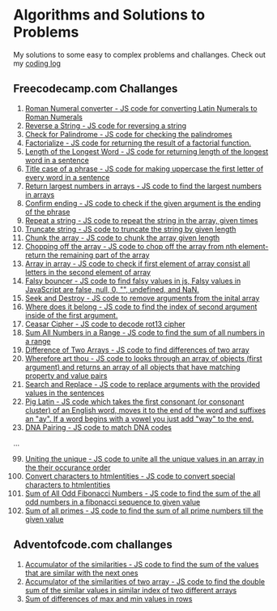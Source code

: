 # Algorithms and Solutions to Problems
My solutions to some easy to complex problems and challanges. Check out my [coding log](https://github.com/akto/algorithms-problem-solving/blob/master/codingLog.md)

## Freecodecamp.com Challanges

1. [Roman Numeral converter - JS code for converting Latin Numerals to Roman Numerals ](https://github.com/akto/algorithms-problem-solving/blob/master/roman-numeral-convertor.js)
2. [Reverse a String - JS code for reversing a string](https://github.com/akto/algorithms-problem-solving/blob/master/reverse-a-string.js)
3. [Check for Palindrome - JS code for checking the palindromes](https://github.com/akto/algorithms-problem-solving/blob/master/check-for-palindrome.js)
4. [Factorialize - JS code for returning the result of a factorial function.](https://github.com/akto/algorithms-problem-solving/blob/master/factorial.js)
5. [Length of the Longest Word - JS code for returning length of the longest word in a sentence](https://github.com/akto/algorithms-problem-solving/blob/master/length-of-longest-word.js)
6. [Title case of a phrase - JS code for making uppercase the first letter of every word in a sentence](https://github.com/akto/algorithms-problem-solving/blob/master/title-case.js)
7. [Return largest numbers in arrays - JS code to find the largest numbers in arrays](https://github.com/akto/algorithms-problem-solving/blob/master/return-largest-numbers-in-arrays.js)
8. [Confirm ending - JS code to check if the given argument is the ending of the phrase](https://github.com/akto/algorithms-problem-solving/blob/master/confirm-ending.js)
9. [Repeat a string - JS code to repeat the string in the array, given times](https://github.com/akto/algorithms-problem-solving/blob/master/repeat-a-sting.js)
10. [Truncate string - JS code to truncate the string by given length](https://github.com/akto/algorithms-problem-solving/blob/master/truncate-string.js)
11. [Chunk the array - JS code to chunk the array given length](https://github.com/akto/algorithms-problem-solving/blob/master/chunk-array.js)
12. [Chopping off the array - JS code to chop off the array from nth element-return the remaining part of the array](https://github.com/akto/algorithms-problem-solving/blob/master/chopping-off-the-array.js)
13. [Array in array - JS code to check if first element of array consist all letters in the second element of array](https://github.com/akto/algorithms-problem-solving/blob/master/array-in-array.js)
14. [Falsy bouncer - JS code to find falsy values in js, Falsy values in JavaScript are false, null, 0, "", undefined, and NaN.](https://github.com/akto/algorithms-problem-solving/blob/master/falsy-bouncer.js)
15. [Seek and Destroy - JS code to remove arguments from the inital array](https://github.com/akto/algorithms-problem-solving/blob/master/seek-and-destroy.js)
16. [Where does it belong - JS code to find the index of second argument inside of the first argument.](https://github.com/akto/algorithms-problem-solving/blob/master/where-does-it-belong.js)
17. [Ceasar Cipher - JS code to decode rot13 cipher](https://github.com/akto/algorithms-problem-solving/blob/master/ceasars-cipher.js)
18. [Sum All Numbers in a Range - JS code to find the sum of all numbers in a range](https://github.com/akto/algorithms-problem-solving/blob/master/sum-all-numbers-in-a-range.js)
19. [Difference of Two Arrays - JS code to find differences of two array](https://github.com/akto/algorithms-problem-solving/blob/master/differences-of-two-arrays.js)
20. [Wherefore art thou - JS code to looks through an array of objects (first argument) and returns an array of all objects that have matching property and value pairs](https://github.com/akto/algorithms-problem-solving/blob/master/wherefore-art-thou.js)
21. [Search and Replace - JS code to replace arguments with the provided values in the sentences](https://github.com/akto/algorithms-problem-solving/blob/master/search-and-replace.js)
22. [Pig Latin - JS code which takes the first consonant (or consonant cluster) of an English word, moves it to the end of the word and suffixes an "ay". If a word begins with a vowel you just add "way" to the end.](https://github.com/akto/algorithms-problem-solving/blob/master/pig-latin.js)
23. [DNA Pairing - JS code to match DNA codes](https://github.com/akto/algorithms-problem-solving/blob/master/dna-pairing.js)

...

99. [Uniting the unique - JS code to unite all the unique values in an array in the their occurance order](https://github.com/akto/algorithms-problem-solving/blob/master/unite-unique.js)
100. [Convert characters to htmlentities - JS code to convert special characters to htmlentities](https://github.com/akto/algorithms-problem-solving/blob/master/convert-char-to-htmlentities.js)
101. [Sum of All Odd Fibonacci Numbers - JS code to find the sum of the all odd numbers in a fibonacci sequence to given value](https://github.com/akto/algorithms-problem-solving/blob/master/sum-of-all-odd-fibonacci-sequence-to-given-value.js)
102. [Sum of all primes - JS code to find the sum of all prime numbers till the given value](https://github.com/akto/algorithms-problem-solving/blob/master/sum-all-primes.js)


## Adventofcode.com challanges

1. [Accumulator of the similarities - JS code to find the sum of the values that are similar with the next ones](https://github.com/akto/algorithms-problem-solving/blob/master/advent-accumulator-the-similarities-of-an-array.js)
2. [Accumulator of the similarities of two array - JS code to find the double sum of the similar values in similar index of two different arrays](https://github.com/akto/algorithms-problem-solving/blob/master/advent-accumulator-of-similarities-of-two-array.js)
3. [Sum of differences of max and min values in rows](https://github.com/akto/algorithms-problem-solving/blob/master/advent-sum-of-diff-in-rows.js)
